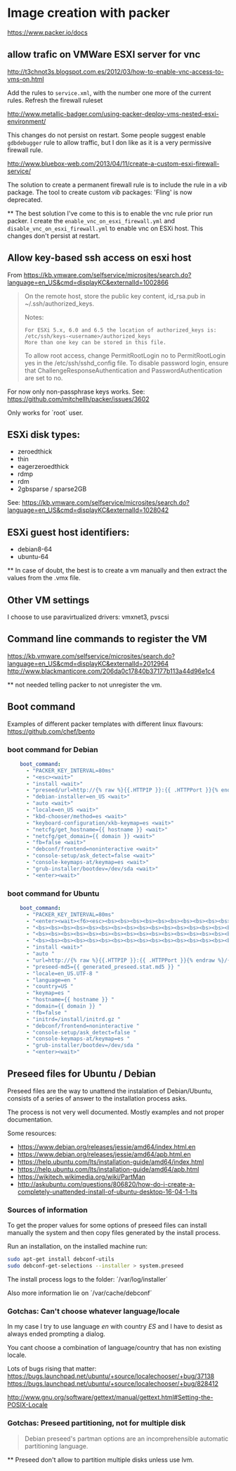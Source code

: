 # Image creation with packer

https://www.packer.io/docs


## allow trafic on VMWare ESXI server for vnc

http://t3chnot3s.blogspot.com.es/2012/03/how-to-enable-vnc-access-to-vms-on.html

Add the rules to `service.xml`, with the number one more of the current rules.
Refresh the firewall ruleset

http://www.metallic-badger.com/using-packer-deploy-vms-nested-esxi-environment/

This changes do not persist on restart. Some people suggest enable `gdbdebugger` rule to allow traffic, but I don like as it is a very permissive firewall rule. 

http://www.bluebox-web.com/2013/04/11/create-a-custom-esxi-firewall-service/

The solution to create a permanent firewall rule is to include the rule in a _vib_ package. The tool to create custom _vib_ packages: 'Fling' is now deprecated.  

** The best solution I've come to this is to enable the vnc rule prior run packer. I create the `enable_vnc_on_esxi_firewall.yml` and `disable_vnc_on_esxi_firewall.yml` to enable vnc on ESXi host. This changes don't persist at restart.

## Allow key-based ssh access on esxi host

From https://kb.vmware.com/selfservice/microsites/search.do?language=en_US&cmd=displayKC&externalId=1002866

> On the remote host, store the public key content, id_rsa.pub in ~/.ssh/authorized_keys.
>
> Notes:
> 
>     For ESXi 5.x, 6.0 and 6.5 the location of authorized_keys is: /etc/ssh/keys-<username>/authorized_keys
>     More than one key can be stored in this file.
> 
> To allow root access, change PermitRootLogin no to PermitRootLogin yes in the /etc/ssh/sshd_config file.
> To disable password login, ensure that ChallengeResponseAuthentication and PasswordAuthentication are set to no.

For now only non-passphrase keys works. See: https://github.com/mitchellh/packer/issues/3602

Only works for ´root´ user.

## ESXi disk types:

- zeroedthick
- thin
- eagerzeroedthick
- rdmp
- rdm
- 2gbsparse / sparse2GB

See: https://kb.vmware.com/selfservice/microsites/search.do?language=en_US&cmd=displayKC&externalId=1028042

## ESXi guest host identifiers:

- debian8-64
- ubuntu-64

** In case of doubt, the best is to create a vm manually and then extract the values from the .vmx file.

## Other VM settings

I choose to use paravirtualized drivers: vmxnet3, pvscsi


## Command line commands to register the VM

https://kb.vmware.com/selfservice/microsites/search.do?language=en_US&cmd=displayKC&externalId=2012964
http://www.blackmanticore.com/206da0c17840b37177b113a44d96e1c4

** not needed telling packer to not unregister the vm. 

## Boot command

Examples of different packer templates with different linux flavours: https://github.com/chef/bento

### boot command for Debian

```yml
    boot_command:
      - "PACKER_KEY_INTERVAL=80ms"
      - "<esc><wait>"
      - "install <wait>"
      - "preseed/url=http://{% raw %}{{.HTTPIP }}:{{ .HTTPPort }}{% endraw %}/{{ preseed_file }} <wait>"
      - "debian-installer=en_US <wait>"
      - "auto <wait>"
      - "locale=en_US <wait>"
      - "kbd-chooser/method=es <wait>"
      - "keyboard-configuration/xkb-keymap=es <wait>"
      - "netcfg/get_hostname={{ hostname }} <wait>"
      - "netcfg/get_domain={{ domain }} <wait>"
      - "fb=false <wait>"
      - "debconf/frontend=noninteractive <wait>"
      - "console-setup/ask_detect=false <wait>"
      - "console-keymaps-at/keymap=es <wait>"
      - "grub-installer/bootdev=/dev/sda <wait>"
      - "<enter><wait>"
```

### boot command for Ubuntu

```yml
    boot_command:
      - "PACKER_KEY_INTERVAL=80ms"
      - "<enter><wait><f6><esc><bs><bs><bs><bs><bs><bs><bs><bs><bs><bs><bs><bs><bs><bs><bs><bs><bs>"
      - "<bs><bs><bs><bs><bs><bs><bs><bs><bs><bs><bs><bs><bs><bs><bs><bs><bs><bs><bs><bs><bs><bs>"
      - "<bs><bs><bs><bs><bs><bs><bs><bs><bs><bs><bs><bs><bs><bs><bs><bs><bs><bs><bs><bs><bs><bs>"
      - "<bs><bs><bs><bs><bs><bs><bs><bs><bs><bs><bs><bs><bs><bs><bs><bs><bs><bs><bs><bs><bs><bs>"
      - "install <wait>"
      - "auto "
      - "url=http://{% raw %}{{.HTTPIP }}:{{ .HTTPPort }}{% endraw %}/{{ preseed_file }} "
      - "preseed-md5={{ generated_preseed.stat.md5 }} "
      - "locale=en_US.UTF-8 "
      - "language=en "
      - "country=US "
      - "keymap=es "
      - "hostname={{ hostname }} "
      - "domain={{ domain }} "
      - "fb=false "
      - "initrd=/install/initrd.gz "
      - "debconf/frontend=noninteractive "
      - "console-setup/ask_detect=false "
      - "console-keymaps-at/keymap=es "
      - "grub-installer/bootdev=/dev/sda "
      - "<enter><wait>"
```

## Preseed files for Ubuntu / Debian

Preseed files are the way to unattend the instalation of Debian/Ubuntu, consists of a series of answer to the installation process asks.

The process is not very well documented. Mostly examples and not proper documentation.

Some resources:
- https://www.debian.org/releases/jessie/amd64/index.html.en
- https://www.debian.org/releases/jessie/amd64/apb.html.en
- https://help.ubuntu.com/lts/installation-guide/amd64/index.html
- https://help.ubuntu.com/lts/installation-guide/amd64/apb.html
- https://wikitech.wikimedia.org/wiki/PartMan
- http://askubuntu.com/questions/806820/how-do-i-create-a-completely-unattended-install-of-ubuntu-desktop-16-04-1-lts

### Sources of information

To get the proper values for some options of preseed files can install manually the system and then copy files generated by the install process.

Run an installation, on the installed machine run:
```bash
sudo apt-get install debconf-utils
sudo debconf-get-selections --installer > system.preseed
```

The install process logs to the folder: ´/var/log/installer´

Also more information lie on ´/var/cache/debconf´

### Gotchas: Can't choose whatever language/locale

In my case I try to use language _en_ with country _ES_ and I have to desist as always ended prompting a dialog.

You cant choose a combination of language/country that has non existing locale.

Lots of bugs rising that matter:
https://bugs.launchpad.net/ubuntu/+source/localechooser/+bug/37138
https://bugs.launchpad.net/ubuntu/+source/localechooser/+bug/828412

http://www.gnu.org/software/gettext/manual/gettext.html#Setting-the-POSIX-Locale

### Gotchas: Preseed partitioning, not for multiple disk

> Debian preseed's partman options are an incomprehensible automatic partitioning language. 

** Preseed don't allow to partition multiple disks unless use lvm.


